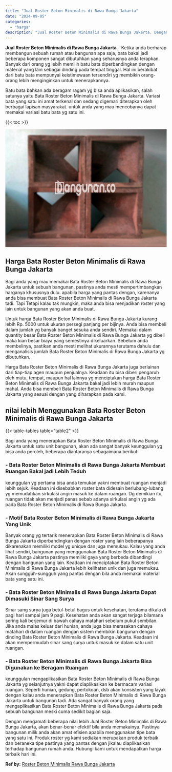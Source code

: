 ```yaml
---
title: "Jual Roster Beton Minimalis di Rawa Bunga Jakarta"
date: "2024-09-05"
categories: 
  - "harga"
description: "Jual Roster Beton Minimalis di Rawa Bunga Jakarta. Dengan mengamati beberapa nilai lebih Jual Roster Beton Minimalis di Rawa Bunga Jakarta, akan benar-benar..."
---
```


**Jual Roster Beton Minimalis di Rawa Bunga Jakarta** – Ketika anda berharap membangun sebuah rumah atau bangunan apa saja, bata bakal jadi beberapa komponen sangat dibutuhkan yang seharusnya anda terapkan. Banyak dari orang yg lebih memilih batu bata diperbandingkan dengan material yang lain sebagai dinding pada tempat tinggal. Hal ini berakibat dari batu bata mempunyai keistimewaan tersendiri yg membikin orang-orang lebih menginginkan untuk menerapkannya.

Batu bata bahkan ada beragam ragam yg bisa anda aplikasikan, salah satunya yaitu Bata Roster Beton Minimalis di Rawa Bunga Jakarta. Variasi bata yang satu ini amat terkenal dan sedang digemari diterapkan oleh berbagai lapisan masyarakat. untuk anda yang mau mencobanya dapat memakai variasi batu bata yg satu ini.

{{< toc >}}

![Jual Roster Beton Minimalis di Rawa Bunga Jakarta](/images/bata-roster-minimalis-34.png)

## Harga Bata Roster Beton Minimalis di Rawa Bunga Jakarta

Bagi anda yang mau memakai Bata Roster Beton Minimalis di Rawa Bunga Jakarta untuk sebuah bangunan, pastinya anda mesti mempertimbangkan harganya khususnya dulu. apabila harga yang pantas dengan, karenanya anda bisa membuat Bata Roster Beton Minimalis di Rawa Bunga Jakarta tadi. Tapi Tetapi kalau tak mungkin, maka anda bisa menjadikan roster yang lain untuk bangunan yang akan anda buat.

Untuk harga Bata Roster Beton Minimalis di Rawa Bunga Jakarta kurang lebih Rp. 5000 untuk ukuran persegi panjang per bijinya. Anda bisa membeli dalam jumlah yg banyak banget sesuka anda sendiri. Memakai dalam quantity besar Bata Roster Beton Minimalis di Rawa Bunga Jakarta yg dibeli maka kian besar biaya yang semestinya dikeluarkan. Sebelum anda membelinya, pastikan anda mesti melihat ukurannya terutama dahulu dan menganalisis jumlah Bata Roster Beton Minimalis di Rawa Bunga Jakarta yg dibutuhkan.

Harga Bata Roster Beton Minimalis di Rawa Bunga Jakarta juga berlainan dari tiap-tiap agen maupun penjualnya. Keadaan itu bisa diberi pengaruh oleh mutu, tempat, maupun hal lainnya yg menciptakan harga Bata Roster Beton Minimalis di Rawa Bunga Jakarta bakal jadi lebih murah maupun mahal. Anda bisa membeli Bata Roster Beton Minimalis di Rawa Bunga Jakarta yang sesuai dengan yang diharapkan pada kami.

## nilai lebih Menggunakan Bata Roster Beton Minimalis di Rawa Bunga Jakarta

{{< table-tables table="table2" >}}

Bagi anda yang menerapkan Bata Roster Beton Minimalis di Rawa Bunga Jakarta untuk satu unit bangunan, akan ada sangat banyak keunggulan yg bisa anda peroleh, beberapa diantaranya sebagaimana berikut:

### \- Bata Roster Beton Minimalis di Rawa Bunga Jakarta Membuat Ruangan Bakal jadi Lebih Teduh

keunggulan yg pertama bisa anda temukan yakni membuat ruangan menjadi lebih sejuk. Keadaan ini disebabkan roster bata didesain berlubang-lubang yg memudahkan sirkulasi angin masuk ke dalam ruangan. Dg demikian itu, ruangan tidak akan menjadi panas sebab adanya sirkulasi angin yg ada pada Bata Roster Beton Minimalis di Rawa Bunga Jakarta.

### \- Motif Bata Roster Beton Minimalis di Rawa Bunga Jakarta Yang Unik

Banyak orang yg tertarik menerapkan Bata Roster Beton Minimalis di Rawa Bunga Jakarta diperbandingkan dengan roster yang lain beberapanya dikarenakan memiliki model yg unique dan juga memukau. Kalau yang anda lihat sendiri, bangunan yang menggunakan Bata Roster Beton Minimalis di Rawa Bunga Jakarta pastinya memiliki gaya yang berbeda dibandingi dengan bangunan yang lain. Keadaan ini menciptakan Bata Roster Beton Minimalis di Rawa Bunga Jakarta lebih kelihatan unik dan juga memukau. Akan sungguh-sungguh yang pantas dengan bila anda memakai material bata yang satu ini.

### \- Bata Roster Beton Minimalis di Rawa Bunga Jakarta Dapat Dimasuki Sinar Sang Surya

Sinar sang surya juga betul-betul bagus untuk kesehatan, terutama dikala di pagi hari sampai jam 9 pagi. Kesehatan anda akan sangat terjaga bilamana sering kali berjemur di bawah cahaya matahari sebelum pukul sembilan. Jika anda malas keluar dari hunian, anda juga bisa merasakan cahaya matahari di dalam ruangan dengan sistem membikin bangunan dengan dinding Bata Roster Beton Minimalis di Rawa Bunga Jakarta. Keadaan ini akan mempermudah sinar sang surya untuk masuk ke dalam satu unit ruangan.

### \- Bata Roster Beton Minimalis di Rawa Bunga Jakarta Bisa Digunakan ke Beragam Ruangan

keunggulan mengaplikasikan Bata Roster Beton Minimalis di Rawa Bunga Jakarta yg selanjutnya yakni dapat diaplikasikan ke bermacam variasi ruangan. Seperti hunian, gedung, pertokoan, dsb akan konsisten yang layak dengan kalau anda menerapkan Bata Roster Beton Minimalis di Rawa Bunga Jakarta untuk bangunan tadi. Ada sangat banyak orang yang mengaplikasikan Bata Roster Beton Minimalis di Rawa Bunga Jakarta pada sebuah bangunan meski cuma sedikit bagian saja.

Dengan mengamati beberapa nilai lebih Jual Roster Beton Minimalis di Rawa Bunga Jakarta, akan benar-benar efektif bila anda memakainya. Pastinya bangunan milik anda akan amat efisien apabila menggunakan tipe bata yang satu ini. Produk roster yg kami sediakan merupakan produk terbaik dan beraneka tipe pastinya yang pantas dengan jikalau diaplikasikan terhadap bangunan rumah anda. Hubungi kami untuk mendapatkan harga terbaik hari ini.

**Ref by:** [Roster Beton Minimalis Rawa Bunga Jakarta](https://id.wikipedia.org/wiki/Roster)
